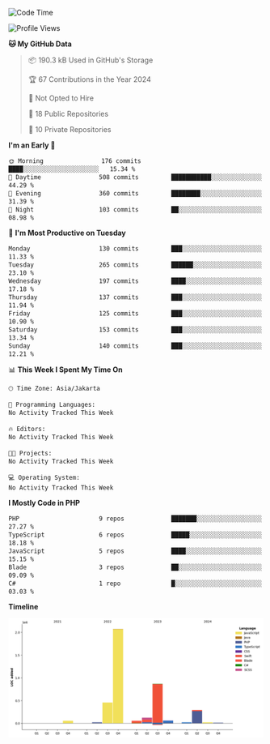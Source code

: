 <!--START_SECTION:waka-->
![Code Time](http://img.shields.io/badge/Code%20Time-525%20hrs%2052%20mins-blue)

![Profile Views](http://img.shields.io/badge/Profile%20Views-0-blue)

**🐱 My GitHub Data** 

> 📦 190.3 kB Used in GitHub's Storage 
 > 
> 🏆 67 Contributions in the Year 2024
 > 
> 🚫 Not Opted to Hire
 > 
> 📜 18 Public Repositories 
 > 
> 🔑 10 Private Repositories 
 > 
**I'm an Early 🐤** 

```text
🌞 Morning                176 commits         ████░░░░░░░░░░░░░░░░░░░░░   15.34 % 
🌆 Daytime                508 commits         ███████████░░░░░░░░░░░░░░   44.29 % 
🌃 Evening                360 commits         ████████░░░░░░░░░░░░░░░░░   31.39 % 
🌙 Night                  103 commits         ██░░░░░░░░░░░░░░░░░░░░░░░   08.98 % 
```
📅 **I'm Most Productive on Tuesday** 

```text
Monday                   130 commits         ███░░░░░░░░░░░░░░░░░░░░░░   11.33 % 
Tuesday                  265 commits         ██████░░░░░░░░░░░░░░░░░░░   23.10 % 
Wednesday                197 commits         ████░░░░░░░░░░░░░░░░░░░░░   17.18 % 
Thursday                 137 commits         ███░░░░░░░░░░░░░░░░░░░░░░   11.94 % 
Friday                   125 commits         ███░░░░░░░░░░░░░░░░░░░░░░   10.90 % 
Saturday                 153 commits         ███░░░░░░░░░░░░░░░░░░░░░░   13.34 % 
Sunday                   140 commits         ███░░░░░░░░░░░░░░░░░░░░░░   12.21 % 
```


📊 **This Week I Spent My Time On** 

```text
🕑︎ Time Zone: Asia/Jakarta

💬 Programming Languages: 
No Activity Tracked This Week

🔥 Editors: 
No Activity Tracked This Week

🐱‍💻 Projects: 
No Activity Tracked This Week

💻 Operating System: 
No Activity Tracked This Week
```

**I Mostly Code in PHP** 

```text
PHP                      9 repos             ███████░░░░░░░░░░░░░░░░░░   27.27 % 
TypeScript               6 repos             █████░░░░░░░░░░░░░░░░░░░░   18.18 % 
JavaScript               5 repos             ████░░░░░░░░░░░░░░░░░░░░░   15.15 % 
Blade                    3 repos             ██░░░░░░░░░░░░░░░░░░░░░░░   09.09 % 
C#                       1 repo              █░░░░░░░░░░░░░░░░░░░░░░░░   03.03 % 
```



**Timeline**

![Lines of Code chart](https://raw.githubusercontent.com/brstreet2/brstreet2/main/assets/bar_graph.png)


<!--END_SECTION:waka-->
